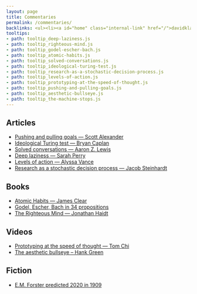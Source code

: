 ```yaml
---
layout: page
title: Commentaries
permalink: /commentaries/
backlinks: <ul><li><a id="home" class="internal-link" href="/">davidklaing.com</a></li></ul>
tooltips: 
- path: tooltip_deep-laziness.js
- path: tooltip_righteous-mind.js
- path: tooltip_godel-escher-bach.js
- path: tooltip_atomic-habits.js
- path: tooltip_solved-conversations.js
- path: tooltip_ideological-turing-test.js
- path: tooltip_research-as-a-stochastic-decision-process.js
- path: tooltip_levels-of-action.js
- path: tooltip_prototyping-at-the-speed-of-thought.js
- path: tooltip_pushing-and-pulling-goals.js
- path: tooltip_aesthetic-bullseye.js
- path: tooltip_the-machine-stops.js
---
```


## Articles

* <a id="pushing-and-pulling-goals" class="internal-link" href="/pushing-and-pulling-goals/">Pushing and pulling goals — Scott Alexander</a>
* <a id="ideological-turing-test" class="internal-link" href="/ideological-turing-test/">Ideological Turing test — Bryan Caplan</a>
* <a id="solved-conversations" class="internal-link" href="/solved-conversations/">Solved conversations — Aaron Z. Lewis</a>
* <a id="deep-laziness" class="internal-link" href="/deep-laziness/">Deep laziness — Sarah Perry</a>
* <a id="levels-of-action" class="internal-link" href="/levels-of-action/">Levels of action — Alyssa Vance</a>
* <a id="research-as-a-stochastic-decision-process" class="internal-link" href="/research-as-a-stochastic-decision-process/">Research as a stochastic decision process — Jacob Steinhardt</a>

## Books

* <a id="atomic-habits" class="internal-link" href="/atomic-habits/">Atomic Habits — James Clear</a>
* <a id="godel-escher-bach" class="internal-link" href="/godel-escher-bach/">Godel, Escher, Bach in 34 propositions</a>
* <a id="righteous-mind" class="internal-link" href="/righteous-mind/">The Righteous Mind — Jonathan Haidt</a>

## Videos

* <a id="prototyping-at-the-speed-of-thought" class="internal-link" href="/prototyping-at-the-speed-of-thought/">Prototyping at the speed of thought — Tom Chi</a>
* <a id="aesthetic-bullseye" class="internal-link" href="/aesthetic-bullseye/">The aesthetic bullseye – Hank Green</a>

## Fiction

* <a id="the-machine-stops" class="internal-link" href="/the-machine-stops/">E.M. Forster predicted 2020 in 1909</a>